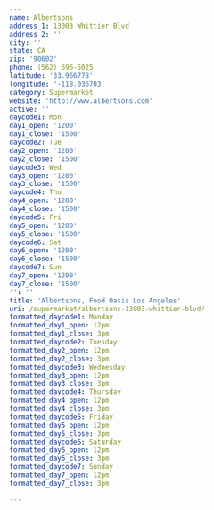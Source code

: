 ```yaml
---
name: Albertsons
address_1: 13003 Whittier Blvd
address_2: ''
city: ''
state: CA
zip: '90602'
phone: (562) 696-5025
latitude: '33.966778'
longitude: '-118.036703'
category: Supermarket
website: 'http://www.albertsons.com'
active: ''
daycode1: Mon
day1_open: '1200'
day1_close: '1500'
daycode2: Tue
day2_open: '1200'
day2_close: '1500'
daycode3: Wed
day3_open: '1200'
day3_close: '1500'
daycode4: Thu
day4_open: '1200'
day4_close: '1500'
daycode5: Fri
day5_open: '1200'
day5_close: '1500'
daycode6: Sat
day6_open: '1200'
day6_close: '1500'
daycode7: Sun
day7_open: '1200'
day7_close: '1500'
'': ''
title: 'Albertsons, Food Oasis Los Angeles'
uri: /supermarket/albertsons-13003-whittier-blvd/
formatted_daycode1: Monday
formatted_day1_open: 12pm
formatted_day1_close: 3pm
formatted_daycode2: Tuesday
formatted_day2_open: 12pm
formatted_day2_close: 3pm
formatted_daycode3: Wednesday
formatted_day3_open: 12pm
formatted_day3_close: 3pm
formatted_daycode4: Thursday
formatted_day4_open: 12pm
formatted_day4_close: 3pm
formatted_daycode5: Friday
formatted_day5_open: 12pm
formatted_day5_close: 3pm
formatted_daycode6: Saturday
formatted_day6_open: 12pm
formatted_day6_close: 3pm
formatted_daycode7: Sunday
formatted_day7_open: 12pm
formatted_day7_close: 3pm

---
```

